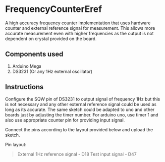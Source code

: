 # FrequencyCounterEref
 A high accuracy frequency counter implementation that uses hardware counter and external reference signal for measurement.
 This allows more accurate measurement even with higher frequencies as the output is not dependent on crystal provided on
 the board.

 ## Components used
 1) Arduino Mega
 2) DS3231 (Or any 1Hz external oscillator)

 ## Instructions
 Configure the SQW pin of DS3231 to output signal of frequency 1Hz but this is not necessary and any other external
 reference signal could be used as long as its accurate. The same sketch could be adapted to uno and other boards just by
 adjusting the timer number. For arduino uno, use timer 1 and also use appropriate counter pin for providing input signal.

 Connect the pins according to the layout provided below and upload the sketch.

 Pin layout:
 > External 1Hz reference signal    - D18
 > Test input signal                - D47
